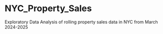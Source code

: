 # NYC_Property_Sales
Exploratory Data Analysis of rolling property sales data in NYC from March 2024-2025
